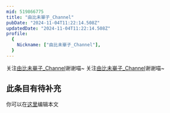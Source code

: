 ```yaml
---
mid: 519866775
title: "由比未崋子_Channel"
pubDate: "2024-11-04T11:22:14.508Z"
updatedDate: "2024-11-04T11:22:14.508Z"
profile:
  {
    Nickname: ["由比未崋子_Channel"],
  }
---
```


关注[由比未崋子_Channel](https://space.bilibili.com/519866775)谢谢喵~ 关注[由比未崋子_Channel](https://space.bilibili.com/519866775)谢谢喵~

## 此条目有待补充
你可以在[这里](https://github.com/Yuhanawa/VTuber.ICU-Content/edit/master/v/由比未崋子_Channel/index.md)编辑本文
